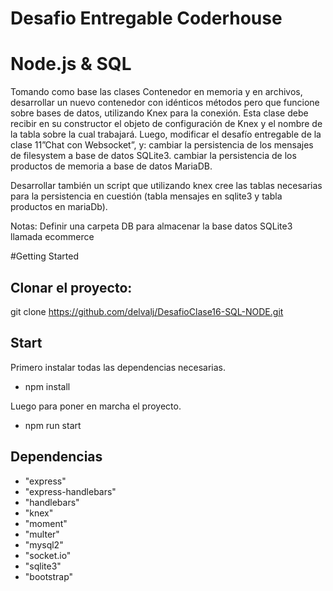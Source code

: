 # Desafio Entregable Coderhouse 
# Node.js & SQL

Tomando como base las clases Contenedor en memoria y en archivos, desarrollar un nuevo contenedor con idénticos métodos pero que funcione sobre bases de datos, utilizando Knex para la conexión.
Esta clase debe recibir en su constructor el objeto de configuración de Knex y el nombre de la tabla sobre la cual trabajará. Luego, modificar el desafío entregable de la clase 11”Chat con Websocket”, y:
cambiar la persistencia de los mensajes de filesystem a base de datos SQLite3.
cambiar la persistencia de los productos de memoria a base de datos MariaDB.

Desarrollar también un script que utilizando knex cree las tablas necesarias para la persistencia en cuestión (tabla mensajes en sqlite3 y tabla productos en mariaDb).

Notas:
Definir una carpeta DB para almacenar la base datos SQLite3 llamada ecommerce


#Getting Started
## Clonar el proyecto:
git clone https://github.com/delvalj/DesafioClase16-SQL-NODE.git

## Start 
Primero instalar todas las dependencias necesarias.
* npm install 
  
Luego para poner en marcha el proyecto.
* npm run start 

## Dependencias
* "express"
* "express-handlebars"
* "handlebars"
* "knex"
* "moment"
* "multer"
* "mysql2"
* "socket.io"
* "sqlite3"
* "bootstrap"




